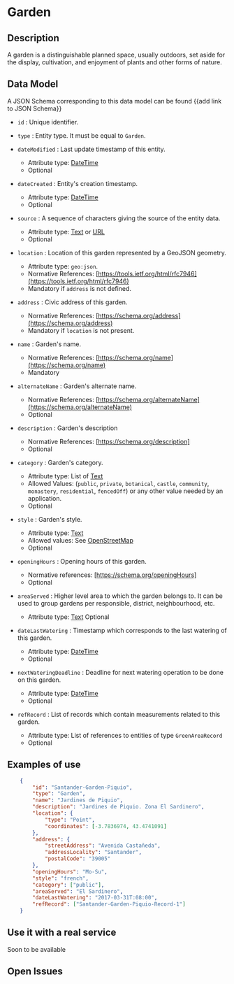 # Garden

## Description

A garden is a distinguishable planned space, usually outdoors, set aside for the display, cultivation,
and enjoyment of plants and other forms of nature.

## Data Model

A JSON Schema corresponding to this data model can be found {{add link to JSON Schema}}

+ `id` : Unique identifier. 

+ `type` : Entity type. It must be equal to `Garden`.

+ `dateModified` : Last update timestamp of this entity.
    + Attribute type: [DateTime](https://schema.org/DateTime)
    + Optional

+ `dateCreated` : Entity's creation timestamp.
    + Attribute type: [DateTime](https://schema.org/DateTime)
    + Optional    

+ `source` : A sequence of characters giving the source of the entity data.
    + Attribute type: [Text](https://schema.org/Text) or [URL](https://schema.org/URL)
    + Optional

+ `location` : Location of this garden represented by a GeoJSON geometry. 
    + Attribute type: `geo:json`.
    + Normative References: [https://tools.ietf.org/html/rfc7946](https://tools.ietf.org/html/rfc7946)
    + Mandatory if `address` is not defined. 
    
+ `address` : Civic address of this garden.
    + Normative References: [https://schema.org/address](https://schema.org/address)
    + Mandatory if `location` is not present. 

+ `name` : Garden's name. 
    + Normative References: [https://schema.org/name](https://schema.org/name)
    + Mandatory
    
+ `alternateName` : Garden's alternate name. 
    + Normative References: [https://schema.org/alternateName](https://schema.org/alternateName)
    + Optional
    
+ `description` : Garden's description
    + Normative References: [https://schema.org/description]
    + Optional

+ `category` : Garden's category. 
    + Attribute type: List of [Text](https://schema.org/Text)
    + Allowed Values: (`public`, `private`, `botanical`, `castle`, `community`, `monastery`,
    `residential`, `fencedOff`) or any other value needed by an application.
    + Optional
   
+ `style` : Garden's style.
    + Attribute type: [Text](https://schema.org/Text)
    + Allowed values: See [OpenStreetMap](http://wiki.openstreetmap.org/wiki/Key:garden:style)
    + Optional

+ `openingHours` :  Opening hours of this garden. 
    + Normative references: [https://schema.org/openingHours]
    + Optional
    
+ `areaServed` : Higher level area to which the garden belongs to. It can be used to group gardens per
responsible, district, neighbourhood, etc.
    + Attribute type: [Text](https://schema.org/Text)
   Optional
    
+ `dateLastWatering` : Timestamp which corresponds to the last watering of this garden.
    + Attribute type: [DateTime](https://schema.org/DateTime)
    + Optional

+ `nextWateringDeadline` : Deadline for next watering operation to be done on this garden.
    + Attribute type: [DateTime](https://schema.org/DateTime)
    + Optional
    
+ `refRecord` : List of records which contain measurements related to this garden.
    + Attribute type: List of references to entities of type `GreenAreaRecord`
    + Optional
    
## Examples of use

```json
    {
        "id": "Santander-Garden-Piquio",
        "type": "Garden",
        "name": "Jardines de Piquio",
        "description": "Jardines de Piquio. Zona El Sardinero",
        "location": {
            "type": "Point",
            "coordinates": [-3.7836974, 43.4741091]
        },
        "address": {
            "streetAddress": "Avenida Castañeda",
            "addressLocality": "Santander",
            "postalCode": "39005"
        },
        "openingHours": "Mo-Su",
        "style": "french",
        "category": ["public"],
        "areaServed": "El Sardinero",
        "dateLastWatering": "2017-03-31T:08:00",
        "refRecord": ["Santander-Garden-Piquio-Record-1"]
    }
```

## Use it with a real service

Soon to be available

## Open Issues
